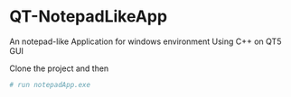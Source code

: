# QT-NotepadLikeApp
 An notepad-like Application for windows environment
 Using C++ on QT5 GUI
 
Clone the project and then

``` bash 
# run notepadApp.exe
```

